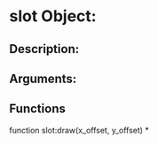 slot Object:
===
Description:
---

Arguments:
---

Functions
---
function slot:draw(x_offset, y_offset)
* 
